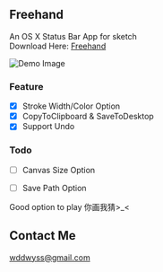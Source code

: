 Freehand
--
An OS X Status Bar App for sketch  
Download Here: [Freehand](https://github.com/wddwycc/Freehand/releases)


![Demo Image](https://raw.githubusercontent.com/wddwycc/Freehand/master/Images/demo.png)

### Feature
- [x] Stroke Width/Color Option
- [x] CopyToClipboard & SaveToDesktop
- [x] Support Undo

### Todo
- [ ] Canvas Size Option
- [ ] Save Path Option


Good option to play 你画我猜>_<

Contact Me
---
wddwyss@gmail.com



